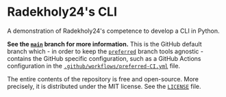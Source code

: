 # Radekholy24's CLI

A demonstration of Radekholy24's competence to develop a CLI in Python.

**See the [`main`](https://github.com/radekholy24/cli/tree/main) branch for more information.** This is the GitHub
default branch which - in order to keep the [`preferred`](https://github.com/radekholy24/cli/tree/preferred) branch
tools agnostic - contains the GitHub specific configuration, such as a GitHub Actions configuration in the
[`.github/workflows/preferred-CI.yml`](/.github/workflows/preferred-CI.yml) file.

The entire contents of the repository is free and open-source. More precisely, it is distributed under the MIT license.
See the [`LICENSE`](/LICENSE) file.
